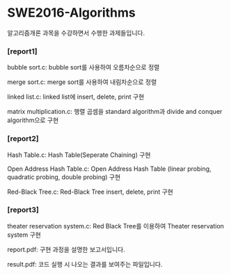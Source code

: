 # SWE2016-Algorithms

알고리즘개론 과목을 수강하면서 수행한 과제들입니다.

### [report1]

bubble sort.c: bubble sort를 사용하여 오름차순으로 정렬

merge sort.c: merge sort를 사용하여 내림차순으로 정렬

linked list.c: linked list에 insert, delete, print 구현

matrix multiplication.c: 행렬 곱셈을 standard algorithm과 divide and conquer algorithm으로 구현

### [report2]

Hash Table.c: Hash Table(Seperate Chaining) 구현

Open Address Hash Table.c: Open Address Hash Table (linear probing, quadratic probing, double probing) 구현

Red-Black Tree.c: Red-Black Tree insert, delete, print 구현

### [report3]

theater reservation system.c: Red Black Tree를 이용하여 Theater reservation system 구현

report.pdf: 구현 과정을 설명한 보고서입니다.

result.pdf: 코드 실행 시 나오는 결과를 보여주는 파일입니다.
